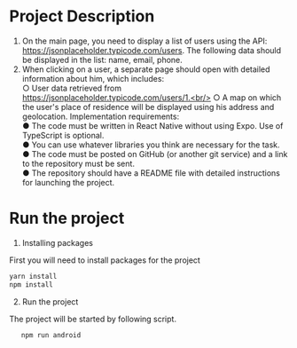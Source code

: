 # Project Description

1. On the main page, you need to display a list of users using the API: https://jsonplaceholder.typicode.com/users. The following data should be displayed in the list: name, email, phone.
2. When clicking on a user, a separate page should open with detailed information about him, which includes:<br/>
   ○ User data retrieved from https://jsonplaceholder.typicode.com/users/1.<br/>
   ○ A map on which the user's place of residence will be displayed using his address and geolocation.
   Implementation requirements:<br/>
   ● The code must be written in React Native without using Expo. Use of TypeScript is optional.<br/>
   ● You can use whatever libraries you think are necessary for the task.<br/>
   ● The code must be posted on GitHub (or another git service) and a link to the repository must be sent.<br/>
   ● The repository should have a README file with detailed instructions for launching the project.

# Run the project

1. Installing packages

First you will need to install packages for the project

```bash
yarn install
npm install
```

2. Run the project

The project will be started by following script.

```bash
   npm run android
```
